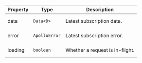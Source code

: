 | Property | Type | Description |
| -------- | ---- | ----------- |
| data | <pre class="language-ts"><code class="language-ts">Data<span class="token operator">&lt;</span><span class="token constant">D</span><span class="token operator">&gt;</span></code></pre> | Latest subscription data. |
| error | <pre class="language-ts"><code class="language-ts">ApolloError</code></pre> | Latest subscription error. |
| loading | <pre class="language-ts"><code class="language-ts">boolean</code></pre> | Whether a request is in-flight. |
